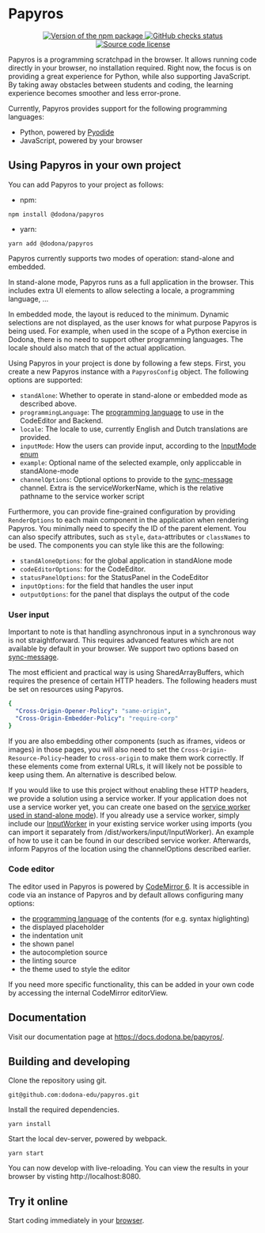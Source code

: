 # Papyros

<p align="center">
  <a href="https://www.npmjs.com/package/@dodona/papyros">
    <img src="https://img.shields.io/npm/v/@dodona/papyros.svg" alt="Version of the npm package">
  </a>
  <a href="https://github.com/dodona-edu/papyros/actions?query=branch%3Amain">
    <img src="https://github.com/dodona-edu/papyros/actions/workflows/deploy-pages.yaml/badge.svg" alt="GitHub checks status">
  </a>
  <a href="https://github.com/dodona-edu/papyros/blob/main/LICENSE">
    <img alt="Source code license" src="https://img.shields.io/github/license/dodona-edu/papyros">
  </a>
</p>

Papyros is a programming scratchpad in the browser. It allows running code
directly in your browser, no installation required. Right now, the focus is on providing a great experience for Python, while also supporting JavaScript.
By taking away obstacles between students and coding, the learning experience becomes
smoother and less error-prone.

Currently, Papyros provides support for the following programming languages:
- Python, powered by [Pyodide](https://pyodide.org/en/stable/)
- JavaScript, powered by your browser

## Using Papyros in your own project

You can add Papyros to your project as follows:
- npm:
```shell
npm install @dodona/papyros
```
- yarn:
```shell
yarn add @dodona/papyros
```

Papyros currently supports two modes of operation: stand-alone and embedded.

In stand-alone mode, Papyros runs as a full application in the browser. 
This includes extra UI elements to allow selecting a locale, a programming language, ...

In embedded mode, the layout is reduced to the minimum. Dynamic selections are not displayed,
as the user knows for what purpose Papyros is being used. For example, when used in the
scope of a Python exercise in Dodona, there is no need to support other programming languages.
The locale should also match that of the actual application.

Using Papyros in your project is done by following a few steps. First, you create a new
Papyros instance with a `PapyrosConfig` object.
The following options are supported:

- `standAlone`: Whether to operate in stand-alone or embedded mode as described above.
- `programmingLanguage`: The [programming language](/src/ProgrammingLanguage.ts) to use in the CodeEditor and Backend.
- `locale`: The locale to use, currently English and Dutch translations are provided.
- `inputMode`: How the users can provide input, according to the [InputMode enum](/src/InputManager.ts)
- `example`: Optional name of the selected example, only appliccable in standAlone-mode
- `channelOptions`: Optional options to provide to the [sync-message](https://github.com/alexmojaki/sync-message) channel. Extra is the serviceWorkerName, which is the relative pathname to the service worker script

Furthermore, you can provide fine-grained configuration by providing `RenderOptions` to each main component in the application when rendering Papyros. You minimally need to specify the ID of the parent element.
You can also specify attributes, such as `style`, `data`-attributes or `classNames` to be used.
The components you can style like this are the following:
- `standAloneOptions`: for the global application in standAlone mode
- `codeEditorOptions`: for the CodeEditor.
- `statusPanelOptions`: for the StatusPanel in the CodeEditor
- `inputOptions`: for the field that handles the user input
- `outputOptions`: for the panel that displays the output of the code

### User input

Important to note is that handling asynchronous input in a synchronous way is not straightforward.
This requires advanced features which are not available by default in your browser. We support two options based on [sync-message](https://github.com/alexmojaki/sync-message).

The most efficient and practical way is using SharedArrayBuffers, which requires the presence of certain HTTP headers.
The following headers must be set on resources using Papyros.
```yaml
{
  "Cross-Origin-Opener-Policy": "same-origin",
  "Cross-Origin-Embedder-Policy": "require-corp"
}
```
If you are also embedding other components (such as iframes, videos or images) in those pages, you will also need to set the `Cross-Origin-Resource-Policy`-header to `cross-origin` to make them work correctly. If these elements come from external URLs, it will likely not be possible to keep using them. An alternative is described below.

If you would like to use this project without enabling these HTTP headers, we provide a solution using a service worker.
If your application does not use a service worker yet, you can create one based on the [service worker used in stand-alone mode](src/communication/InputServiceWorker.ts)).
If you already use a service worker, simply include our [InputWorker](src/communication/InputWorker.ts) in your existing service worker using imports (you can import it separately from /dist/workers/input/InputWorker). An example of how to use it can be found in our described service worker. Afterwards, inform Papyros of the location using the channelOptions described earlier.

### Code editor

The editor used in Papyros is powered by [CodeMirror 6](https://codemirror.net/6/). It is accessible in code via an instance of Papyros and by default allows configuring many options:
- the [programming language](/src/ProgrammingLanguage.ts) of the contents (for e.g. syntax higlighting)
- the displayed placeholder
- the indentation unit
- the shown panel
- the autocompletion source
- the linting source
- the theme used to style the editor

If you need more specific functionality, this can be added in your own code by accessing the internal CodeMirror editorView.

## Documentation

Visit our documentation page at <https://docs.dodona.be/papyros/>.

## Building and developing

Clone the repository using git.
```shell
git@github.com:dodona-edu/papyros.git
```

Install the required dependencies.
```shell
yarn install
```

Start the local dev-server, powered by webpack.
```shell
yarn start
```

You can now develop with live-reloading.
You can view the results in your browser by visting http://localhost:8080.

## Try it online

Start coding immediately in your [browser](https://papyros.dodona.be/).
